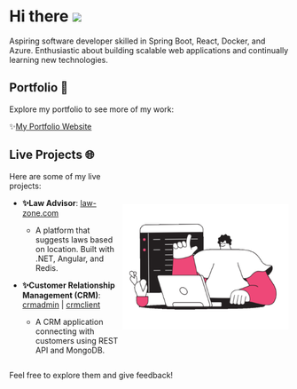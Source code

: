 # Hi there <img src="https://user-images.githubusercontent.com/74038190/213844263-a8897a51-32f4-4b3b-b5c2-e1528b89f6f3.png" width="25px" />

Aspiring software developer skilled in Spring Boot, React, Docker, and Azure. Enthusiastic about building scalable web applications and continually learning new technologies.

## Portfolio 📁
Explore my portfolio to see more of my work:

✨[My Portfolio Website](https://deepaknetwork.github.io/portfolio)

## Live Projects 🌐
  <div  style="display: flex; align-items: center;">
  <div style="flex: 1;"> 
   Here are some of my live projects:
    
- **✨Law Advisor**: [law-zone.com](https://deepaknetwork.github.io/law.net)
  - A platform that suggests laws based on location. Built with .NET, Angular, and Redis.

- **✨Customer Relationship Management (CRM)**: [crmadmin](https://deepaknetwork.github.io/crmadmin) | [crmclient](https://deepaknetwork.github.io/crmuser)

  - A CRM application connecting with customers using REST API and MongoDB.
  </div>
  
   <img src="https://github.com/deepaknetwork/deepaknetwork/blob/main/dazzle-line-man-programmer-writing-code-on-a-laptop-1.gif" width="300px"  alt="Autoplaying">
   </div>

Feel free to explore them and give feedback!

